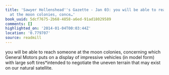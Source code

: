 ```yaml
---
title: 'Sawyer Hollenshead''s Gazette - Jan 03: you will be able to reach someone
  at the moon colonies, conce…'
book_uuid: 5dcf7675-2b68-4858-a6ed-91ad18029589
comments: []
highlighted_on: '2014-01-04T00:03:44Z'
location: '0.779707'
source: readmill
---
```


you will be able to reach someone at the moon colonies, concerning which General Motors puts on a display of impressive vehicles (in model form) with large soft tires*intended to negotiate the uneven terrain that may exist on our natural satellite.